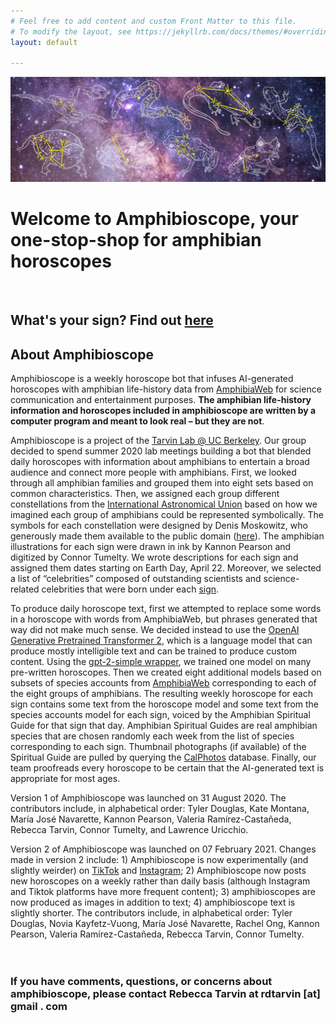 ```yaml
---
# Feel free to add content and custom Front Matter to this file.
# To modify the layout, see https://jekyllrb.com/docs/themes/#overriding-theme-defaults
layout: default

---
```


![header](constellations/Header.png)
# Welcome to Amphibioscope, your one-stop-shop for amphibian horoscopes
<br/>

## What's your sign? Find out [here](https://tarvinlab.github.io/amphibioscope/find-your-sign) 

## About Amphibioscope  

Amphibioscope is a weekly horoscope bot that infuses AI-generated horoscopes with amphibian life-history data from [AmphibiaWeb](https://www.amphibiaweb.org) for science communication and entertainment purposes. **The amphibian life-history information and horoscopes included in amphibioscope are written by a computer program and meant to look real – but they are not**. 

Amphibioscope is a project of the [Tarvin Lab @ UC Berkeley](https://www.tarvinlab.org). Our group decided to spend summer 2020 lab meetings building a bot that blended daily horoscopes with information about amphibians to entertain a broad audience and connect more people with amphibians. First, we looked through all amphibian families and grouped them into eight sets based on common characteristics. Then, we assigned each group different constellations from the [International Astronomical Union](https://www.iau.org/public/themes/constellations/) based on how we imagined each group of amphibians could be represented symbolically. The symbols for each constellation were designed by Denis Moskowitz, who generously made them available to the public domain ([here](https://www.suberic.net/~dmm/astro/constellations.html)). The amphibian illustrations for each sign were drawn in ink by Kannon Pearson and digitized by Connor Tumelty. We wrote descriptions for each sign and assigned them dates starting on Earth Day, April 22. Moreover, we selected a list of “celebrities” composed of outstanding scientists and science-related celebrities that were born under each [sign](https://tarvinlab.github.io/amphibioscope/find-your-sign).  

To produce daily horoscope text, first we attempted to replace some words in a horoscope with words from AmphibiaWeb, but phrases generated that way did not make much sense. We decided instead to use the [OpenAI Generative Pretrained Transformer 2](https://openai.com/blog/better-language-models/), which is a language model that can produce mostly intelligible text and can be trained to produce custom content. Using the [gpt-2-simple wrapper](https://github.com/minimaxir/gpt-2-simple), we trained one model on many pre-written horoscopes. Then we created eight additional models based on subsets of species accounts from [AmphibiaWeb](https://www.amphibiaweb.org) corresponding to each of the eight groups of amphibians. The resulting weekly horoscope for each sign contains some text from the horoscope model and some text from the species accounts model for each sign, voiced by the Amphibian Spiritual Guide for that sign that day. Amphibian Spiritual Guides are real amphibian species that are chosen randomly each week from the list of species corresponding to each sign. Thumbnail photographs (if available) of the Spiritual Guide are pulled by querying the [CalPhotos](https://calphotos.berkeley.edu/) database. Finally, our team proofreads every horoscope to be certain that the AI-generated text is appropriate for most ages.  

Version 1 of Amphibioscope was launched on 31 August 2020. The contributors include, in alphabetical order: Tyler Douglas, Kate Montana, María José Navarette, Kannon Pearson, Valeria Ramírez-Castañeda, Rebecca Tarvin, Connor Tumelty, and Lawrence Uricchio.

Version 2 of Amphibioscope was launched on 07 February 2021. Changes made in version 2 include: 1) Amphibioscope is now experimentally (and slightly weirder) on [TikTok](https://www.tiktok.com/@amphibioscope?lang=en) and [Instagram](https://www.instagram.com/amphibioscope/); 2) Amphibioscope now posts new horoscopes on a weekly rather than daily basis (although Instagram and Tiktok platforms have more frequent content); 3) amphibioscopes are now produced as images in addition to text; 4) amphibioscope text is slightly shorter. The contributors include, in alphabetical order: Tyler Douglas, Novia Kayfetz-Vuong, María José Navarette, Rachel Ong, Kannon Pearson, Valeria Ramírez-Castañeda, Rebecca Tarvin, Connor Tumelty. 
<br/><br/><br/>

### If you have comments, questions, or concerns about amphibioscope, please contact Rebecca Tarvin at rdtarvin [at] gmail . com
